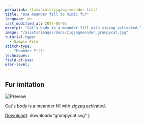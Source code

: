 ```yaml
---
permalink: /tutorials/zigzag-meander-fill/
title: "Use meander fill to mimic fur"
language: en
last_modified_at: 2024-05-03
excerpt: "Cat's body is a meander fill with zigzag activated."
image: "/assets/images/docs/zigzagmeander_grumpycat.jpg"
tutorial-type:
  - Sample File
stitch-type:
  - "Meander Fill"
techniques:
field-of-use:
user-level:
---
```


## Fur imitation

![Preview](/assets/images/docs/zigzagmeander_grumpycat.jpg)

Cat's body is a meander fill with zigzag activated.

[Download](/assets/images/tutorials/samples/grumpycat.svg){: download="grumpycat.svg" }
